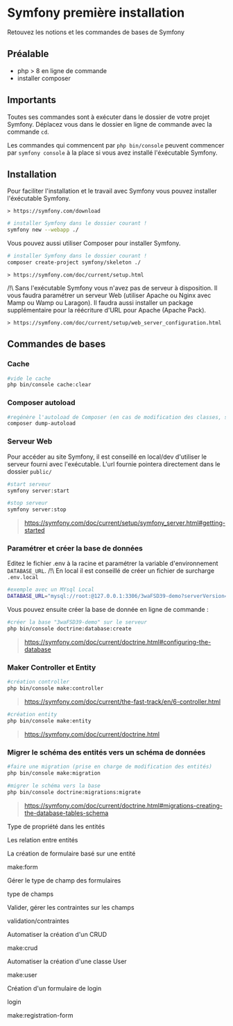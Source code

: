 # Symfony première installation

Retouvez les notions et les commandes de bases de Symfony

## Préalable

- php > 8 en ligne de commande
- installer composer


## Importants

Toutes ses commandes sont à exécuter dans le dossier de votre projet Symfony.
Déplacez vous dans le dossier en ligne de commande avec la commande `cd`.

Les commandes qui commencent par `php bin/console` peuvent commencer par `symfony console` à la place si vous avez installé l'éxécutable Symfony.


## Installation

Pour faciliter l'installation et le travail avec Symfony vous pouvez installer l'éxécutable Symfony.

    > https://symfony.com/download

```bash
# installer Symfony dans le dossier courant !
symfony new --webapp ./
```

Vous pouvez aussi utiliser Composer pour installer Symfony. 

```bash
# installer Symfony dans le dossier courant !
composer create-project symfony/skeleton ./
```

    > https://symfony.com/doc/current/setup.html


/!\ Sans l'exécutable Symfony vous n'avez pas de serveur à disposition. Il vous faudra paramétrer un serveur Web (utiliser Apache ou Nginx avec Mamp ou Wamp ou Laragon). Il faudra aussi installer un package supplémentaire pour la réécriture d'URL pour Apache (Apache Pack).

    > https://symfony.com/doc/current/setup/web_server_configuration.html


## Commandes de bases


### Cache

```bash
#vide le cache
php bin/console cache:clear
```

### Composer autoload

```bash
#regénère l'autoload de Composer (en cas de modification des classes, suppression)
composer dump-autoload
```

### Serveur Web

Pour accéder au site Symfony, il est conseillé en local/dev d'utiliser le serveur fourni avec l'exécutable.
L'url fournie pointera directement dans le dossier `public/`

```bash
#start serveur
symfony server:start

#stop serveur 
symfony server:stop
```

> https://symfony.com/doc/current/setup/symfony_server.html#getting-started


### Paramétrer et créer la base de données

Editez le fichier .env à la racine et paramétrer la variable d'environnement `DATABASE_URL`.
/!\ En local il est conseillé de créer un fichier de surcharge `.env.local`

```bash
#exemple avec un MYsql Local
DATABASE_URL="mysql://root:@127.0.0.1:3306/3waFSD39-demo?serverVersion=8.0.30&charset=utf8mb4"
```

Vous pouvez ensuite créer la base de donnée en ligne de commande : 

```bash
#créer la base "3waFSD39-demo" sur le serveur 
php bin/console doctrine:database:create
```

> https://symfony.com/doc/current/doctrine.html#configuring-the-database


### Maker Controller et Entity

```bash
#création controller
php bin/console make:controller
```

> https://symfony.com/doc/current/the-fast-track/en/6-controller.html


```bash
#création entity
php bin/console make:entity
```

> https://symfony.com/doc/current/doctrine.html


### Migrer le schéma des entités vers un schéma de données

```bash
#faire une migration (prise en charge de modification des entités)
php bin/console make:migration

#migrer le schéma vers la base
php bin/console doctrine:migrations:migrate
```
> https://symfony.com/doc/current/doctrine.html#migrations-creating-the-database-tables-schema


Type de propriété dans les entités

Les relation entre entités

La création de formulaire basé sur une entité

make:form

Gérer le type de champ des formulaires

type de champs

Valider, gérer les contraintes sur les champs

validation/contraintes

Automatiser la création d'un CRUD

make:crud

Automatiser la création d'une classe User

make:user


Création d'un formulaire de login

login

make:registration-form